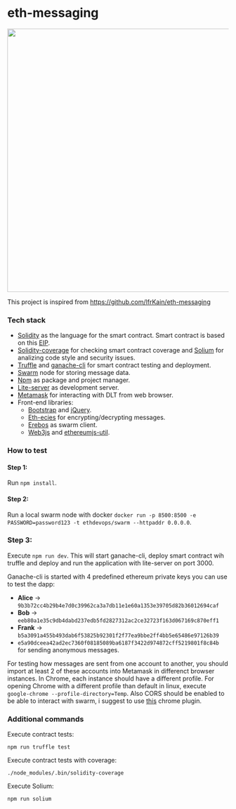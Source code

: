 # eth-messaging
<div align="center">
    <img src="Screenshot.xcf" width="600px"</img> 
</div>


This project is inspired from https://github.com/lfrKain/eth-messaging


### Tech stack
* [Solidity](https://solidity.readthedocs.io/en/v0.4.25/index.html) as the language for the smart contract. Smart contract is based on this [EIP](https://github.com/ethereum/EIPs/issues/802).
* [Solidity-coverage](https://github.com/sc-forks/solidity-coverage) for checking smart contract coverage and [Solium](https://github.com/duaraghav8/Ethlint) for analizing code style and security issues.
* [Truffle](https://github.com/trufflesuite/truffle) and [ganache-cli](https://github.com/trufflesuite/ganache-cli) for smart contract testing and deployment.
* [Swarm](https://swarm-guide.readthedocs.io/en/latest/introduction.html) node for storing message data.
* [Npm](https://www.npmjs.com/) as package and project manager.
* [Lite-server](https://github.com/johnpapa/lite-server) as development server.
* [Metamask](https://metamask.io/) for interacting with DLT from web browser.
* Front-end libraries:
	* [Bootstrap](https://getbootstrap.com/) and [jQuery](https://jquery.com/).
	* [Eth-ecies](https://github.com/LimelabsTech/eth-ecies) for encrypting/decrypting messages.
	* [Erebos](https://github.com/MainframeHQ/erebos) as swarm client.
	* [Web3js](https://github.com/ethereum/web3.js/) and [ethereumjs-util](https://github.com/ethereumjs/ethereumjs-util).

### How to test
#### Step 1:
Run ```npm install```.

#### Step 2:
Run a local swarm node with docker ```docker run -p 8500:8500 -e PASSWORD=password123 -t ethdevops/swarm --httpaddr 0.0.0.0```.

### Step 3:
Execute ```npm run dev```. This will start ganache-cli, deploy smart contract wih truffle and deploy and run the application with lite-server on port 3000.

Ganache-cli is started with 4 predefined ethereum private keys you can use to test the dapp:
* **Alice** -> ```9b3b72cc4b29b4e7d0c39962ca3a7db11e1e60a1353e39705d82b36012694caf```
* **Bob** -> ```eeb80a1e35c9db4dabd237edb5fd2827312ac2ce32723f163d067169c870eff1```
* **Frank** -> ```b5a3091a455b493dab6f53825b92301f2f77ea9bbe2ff4bb5e65486e97126b39```
* ```e5a90dceea42ad2ec7360f08185089ba6187f3422d974872cff5219801f8c84b``` for sending anonymous messages.

For testing how messages are sent from one account to another, you should import at least 2 of these accounts into Metamask in differenct browser instances. 
In Chrome, each instance should have a different profile. For opening Chrome with a different profile than default in linux, execute ```google-chrome --profile-directory=Temp```.
Also CORS should be enabled to be able to interact with swarm, i suggest to use [this](https://chrome.google.com/webstore/detail/moesif-origin-cors-change/digfbfaphojjndkpccljibejjbppifbc) chrome plugin. 

### Additional commands
Execute contract tests:
```
npm run truffle test
```
Execute contract tests with coverage:
```
./node_modules/.bin/solidity-coverage
```
Execute Solium:
```
npm run solium
```



